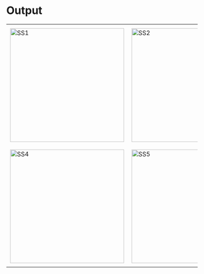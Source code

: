 # Output
<table>
  <tr>
    <td style="padding: 10px;"><img src="https://github.com/user-attachments/assets/3368ebd1-7318-411c-8cee-8884e0e2eab7" alt="SS1" width="300"/></td>
    <td style="padding: 10px;"><img src="https://github.com/user-attachments/assets/e583faf9-de5f-4c78-991f-a7b5a7abf533" alt="SS2" width="300"/></td>
  </tr>
  <tr>
    <td style="padding: 10px;"><img src="https://github.com/user-attachments/assets/1085bfc9-2d47-4193-9c95-43de2679ef17" alt="SS4" width="300"/></td>
    <td style="padding: 10px;"><img src="https://github.com/user-attachments/assets/72584f50-f634-4c77-ab73-7dcac74d15a2" alt="SS5" width="300"/></td>
  </tr>
</table>

